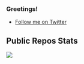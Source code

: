 ### Greetings!

- <a href="https://twitter.com/Squiddymabob?ref_src=twsrc%5Etfw" class="twitter-follow-button" data-show-count="false">Follow me on Twitter</a>


## Public Repos Stats
<a href="https://github.com/Squiddymabob/Squiddymabob">
  <img align="center" src="https://github-readme-stats.vercel.app/api/top-langs/?username=Squiddymabob&title_color=ffffff&text_color=c9cacc&icon_color=2bbc8a&bg_color=1d1f21" />
</a>

<!--
**Squiddymabob/Squiddymabob** is a ✨ _special_ ✨ repository because its `README.md` (this file) appears on your GitHub profile.

Here are some ideas to get you started:

- 🔭 I’m currently working on ...
- 🌱 I’m currently learning ...
- 👯 I’m looking to collaborate on ...
- 🤔 I’m looking for help with ...
- 💬 Ask me about ...
- 📫 How to reach me: ...
- 😄 Pronouns: ...
- ⚡ Fun fact: ...
-->
